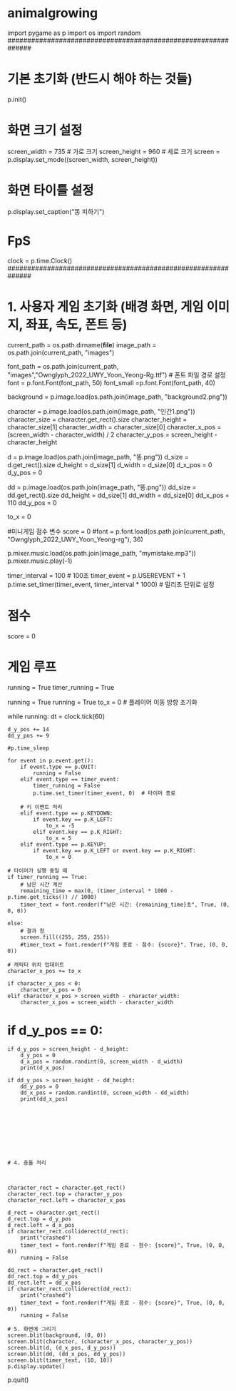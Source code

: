 # animalgrowing

import pygame as p
import os
import random
##############################################################
# 기본 초기화 (반드시 해야 하는 것들)
p.init()

# 화면 크기 설정
screen_width = 735 # 가로 크기
screen_height = 960 # 세로 크기
screen = p.display.set_mode((screen_width, screen_height))

# 화면 타이틀 설정
p.display.set_caption("똥 피하기")

# FpS
clock = p.time.Clock()
  ##############################################################

# 1. 사용자 게임 초기화 (배경 화면, 게임 이미지, 좌표, 속도, 폰트 등)
current_path = os.path.dirname(__file__)
image_path = os.path.join(current_path, "images")


font_path = os.path.join(current_path, "images","Ownglyph_2022_UWY_Yoon_Yeong-Rg.ttf")  # 폰트 파일 경로 설정
font = p.font.Font(font_path, 50)
font_small =p.font.Font(font_path, 40)

background = p.image.load(os.path.join(image_path, "background2.png"))


character = p.image.load(os.path.join(image_path, "인간1.png"))
character_size = character.get_rect().size
character_height = character_size[1]
character_width = character_size[0]
character_x_pos = (screen_width - character_width) / 2
character_y_pos = screen_height - character_height
   
d = p.image.load(os.path.join(image_path, "똥.png"))
d_size = d.get_rect().size
d_height = d_size[1]
d_width = d_size[0]
d_x_pos = 0
d_y_pos = 0


dd = p.image.load(os.path.join(image_path, "똥.png"))
dd_size = dd.get_rect().size
dd_height = dd_size[1]
dd_width = dd_size[0]
dd_x_pos = 110
dd_y_pos = 0

to_x = 0

#미니게임 점수 변수
score = 0
#font = p.font.load(os.path.join(current_path, "Ownglyph_2022_UWY_Yoon_Yeong-rg"), 36)

p.mixer.music.load(os.path.join(image_path, "mymistake.mp3"))
p.mixer.music.play(-1)

timer_interval = 100  # 100초
timer_event = p.USEREVENT + 1
p.time.set_timer(timer_event, timer_interval * 1000)  # 밀리초 단위로 설정

# 점수
score = 0

# 게임 루프
running = True
timer_running = True

running = True
running = True
to_x = 0  # 플레이어 이동 방향 초기화

while running:
    dt = clock.tick(60)
    
    d_y_pos += 14
    dd_y_pos += 9
    
    #p.time_sleep

    for event in p.event.get():
        if event.type == p.QUIT:
            running = False
        elif event.type == timer_event:
            timer_running = False
            p.time.set_timer(timer_event, 0)  # 타이머 종료
        
        # 키 이벤트 처리
        elif event.type == p.KEYDOWN: 
            if event.key == p.K_LEFT:
                to_x = -5
            elif event.key == p.K_RIGHT:
                to_x = 5
        elif event.type == p.KEYUP:
            if event.key == p.K_LEFT or event.key == p.K_RIGHT:
                to_x = 0
    
    # 타이머가 실행 중일 때
    if timer_running == True:
        # 남은 시간 계산
        remaining_time = max(0, (timer_interval * 1000 - p.time.get_ticks()) // 1000)
        timer_text = font.render(f"남은 시간: {remaining_time}초", True, (0, 0, 0))
        
    else:
        # 결과 창
        screen.fill((255, 255, 255))
        #timer_text = font.render(f"게임 종료 - 점수: {score}", True, (0, 0, 0))
    
    # 캐릭터 위치 업데이트
    character_x_pos += to_x

    if character_x_pos < 0:
        character_x_pos = 0 
    elif character_x_pos > screen_width - character_width:
        character_x_pos = screen_width - character_width
   # if d_y_pos == 0:


    if d_y_pos > screen_height - d_height:
        d_y_pos = 0
        d_x_pos = random.randint(0, screen_width - d_width)
        print(d_x_pos)

    if dd_y_pos > screen_height - dd_height:
        dd_y_pos = 0
        dd_x_pos = random.randint(0, screen_width - dd_width)
        print(dd_x_pos)

    
    
    

    

    
    
    # 4. 충돌 처리

    

    character_rect = character.get_rect()
    character_rect.top = character_y_pos
    character_rect.left = character_x_pos

    d_rect = character.get_rect()
    d_rect.top = d_y_pos
    d_rect.left = d_x_pos
    if character_rect.colliderect(d_rect):
        print("crashed")
        timer_text = font.render(f"게임 종료 - 점수: {score}", True, (0, 0, 0))
        running = False

    dd_rect = character.get_rect()
    dd_rect.top = dd_y_pos
    dd_rect.left = dd_x_pos
    if character_rect.colliderect(dd_rect):
        print("crashed")
        timer_text = font.render(f"게임 종료 - 점수: {score}", True, (0, 0, 0))
        running = False

    # 5. 화면에 그리기
    screen.blit(background, (0, 0))
    screen.blit(character, (character_x_pos, character_y_pos))
    screen.blit(d, (d_x_pos, d_y_pos))
    screen.blit(dd, (dd_x_pos, dd_y_pos))
    screen.blit(timer_text, (10, 10))
    p.display.update()

p.quit()
